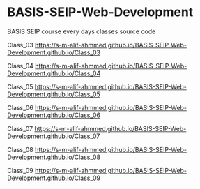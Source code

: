 # BASIS-SEIP-Web-Development
BASIS SEIP course every days classes source code

Class_03
https://s-m-alif-ahmmed.github.io/BASIS-SEIP-Web-Development.github.io/Class_03

Class_04
https://s-m-alif-ahmmed.github.io/BASIS-SEIP-Web-Development.github.io/Class_04

Class_05
https://s-m-alif-ahmmed.github.io/BASIS-SEIP-Web-Development.github.io/Class_05

Class_06
https://s-m-alif-ahmmed.github.io/BASIS-SEIP-Web-Development.github.io/Class_06

Class_07
https://s-m-alif-ahmmed.github.io/BASIS-SEIP-Web-Development.github.io/Class_07 

Class_08
https://s-m-alif-ahmmed.github.io/BASIS-SEIP-Web-Development.github.io/Class_08

Class_09
https://s-m-alif-ahmmed.github.io/BASIS-SEIP-Web-Development.github.io/Class_09
